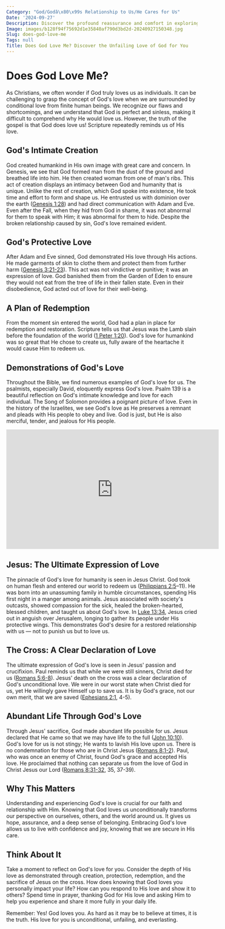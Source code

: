 ```yaml
---
Category: "God/Godâ\x80\x99s Relationship to Us/He Cares for Us"
Date: '2024-09-27'
Description: Discover the profound reassurance and comfort in exploring the question, "Does God love me?", as we delve into the nature of divine love and its significance in our lives.
Image: images/b128f94f75692d1e35840af790d3bd2d-20240927150348.jpg
Slug: does-god-love-me
Tags: null
Title: Does God Love Me? Discover the Unfailing Love of God for You
---
```


# Does God Love Me?

As Christians, we often wonder if God truly loves us as individuals. It can be challenging to grasp the concept of God's love when we are surrounded by conditional love from finite human beings. We recognize our flaws and shortcomings, and we understand that God is perfect and sinless, making it difficult to comprehend why He would love us. However, the truth of the gospel is that God does love us! Scripture repeatedly reminds us of His love.

## God's Intimate Creation

God created humankind in His own image with great care and concern. In Genesis, we see that God formed man from the dust of the ground and breathed life into him. He then created woman from one of man's ribs. This act of creation displays an intimacy between God and humanity that is unique. Unlike the rest of creation, which God spoke into existence, He took time and effort to form and shape us. He entrusted us with dominion over the earth ([Genesis 1:28](https://www.bibleref.com/Genesis/1/Genesis-1-28.html)) and had direct communication with Adam and Eve. Even after the Fall, when they hid from God in shame, it was not abnormal for them to speak with Him; it was abnormal for them to hide. Despite the broken relationship caused by sin, God's love remained evident.

## God's Protective Love

After Adam and Eve sinned, God demonstrated His love through His actions. He made garments of skin to clothe them and protect them from further harm ([Genesis 3:21-23](https://www.bibleref.com/Genesis/3/Genesis-3-21.html)). This act was not vindictive or punitive; it was an expression of love. God banished them from the Garden of Eden to ensure they would not eat from the tree of life in their fallen state. Even in their disobedience, God acted out of love for their well-being.

## A Plan of Redemption

From the moment sin entered the world, God had a plan in place for redemption and restoration. Scripture tells us that Jesus was the Lamb slain before the foundation of the world ([1 Peter 1:20](https://www.bibleref.com/1-Peter/1/1-Peter-1-20.html)). God's love for humankind was so great that He chose to create us, fully aware of the heartache it would cause Him to redeem us.

## Demonstrations of God's Love

Throughout the Bible, we find numerous examples of God's love for us. The psalmists, especially David, eloquently express God's love. Psalm 139 is a beautiful reflection on God's intimate knowledge and love for each individual. The Song of Solomon provides a poignant picture of love. Even in the history of the Israelites, we see God's love as He preserves a remnant and pleads with His people to obey and live. God is just, but He is also merciful, tender, and jealous for His people.


<iframe width="560" height="315" src="https://www.youtube.com/embed/QPywCD-TSd0" frameborder="0" allow="autoplay; encrypted-media" allowfullscreen></iframe>


## Jesus: The Ultimate Expression of Love

The pinnacle of God's love for humanity is seen in Jesus Christ. God took on human flesh and entered our world to redeem us ([Philippians 2:5](https://www.bibleref.com/Philippians/2/Philippians-2-5.html)–11). He was born into an unassuming family in humble circumstances, spending His first night in a manger among animals. Jesus associated with society's outcasts, showed compassion for the sick, healed the broken-hearted, blessed children, and taught us about God's love. In [Luke 13:34](https://www.bibleref.com/Luke/13/Luke-13-34.html), Jesus cried out in anguish over Jerusalem, longing to gather its people under His protective wings. This demonstrates God's desire for a restored relationship with us — not to punish us but to love us.

## The Cross: A Clear Declaration of Love

The ultimate expression of God's love is seen in Jesus' passion and crucifixion. Paul reminds us that while we were still sinners, Christ died for us ([Romans 5:6-8](https://www.bibleref.com/Romans/5/Romans-5-6.html)). Jesus' death on the cross was a clear declaration of God's unconditional love. We were in our worst state when Christ died for us, yet He willingly gave Himself up to save us. It is by God's grace, not our own merit, that we are saved ([Ephesians 2:1](https://www.bibleref.com/Ephesians/2/Ephesians-2-1.html), 4-5).

## Abundant Life Through God's Love

Through Jesus' sacrifice, God made abundant life possible for us. Jesus declared that He came so that we may have life to the full ([John 10:10](https://www.bibleref.com/John/10/John-10-10.html)). God's love for us is not stingy; He wants to lavish His love upon us. There is no condemnation for those who are in Christ Jesus ([Romans 8:1-2](https://www.bibleref.com/Romans/8/Romans-8-1.html)). Paul, who was once an enemy of Christ, found God's grace and accepted His love. He proclaimed that nothing can separate us from the love of God in Christ Jesus our Lord ([Romans 8:31-32](https://www.bibleref.com/Romans/8/Romans-8-31.html), 35, 37-39).

## Why This Matters

Understanding and experiencing God's love is crucial for our faith and relationship with Him. Knowing that God loves us unconditionally transforms our perspective on ourselves, others, and the world around us. It gives us hope, assurance, and a deep sense of belonging. Embracing God's love allows us to live with confidence and joy, knowing that we are secure in His care.

## Think About It

Take a moment to reflect on God's love for you. Consider the depth of His love as demonstrated through creation, protection, redemption, and the sacrifice of Jesus on the cross. How does knowing that God loves you personally impact your life? How can you respond to His love and show it to others? Spend time in prayer, thanking God for His love and asking Him to help you experience and share it more fully in your daily life.

Remember: Yes! God loves you. As hard as it may be to believe at times, it is the truth. His love for you is unconditional, unfailing, and everlasting.